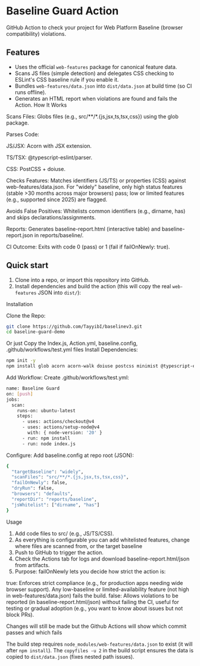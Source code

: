 
# Baseline Guard Action

GitHub Action to check your project for Web Platform Baseline (browser compatibility) violations.

## Features
- Uses the official `web-features` package for canonical feature data.
- Scans JS files (simple detection) and delegates CSS checking to ESLint's CSS baseline rule if you enable it.
- Bundles `web-features/data.json` into `dist/data.json` at build time (so CI runs offline).
- Generates an HTML report when violations are found and fails the Action.
How It Works

Scans Files: Globs files (e.g., src/**/*.{js,jsx,ts,tsx,css}) using the glob package.

Parses Code:

JS/JSX: Acorn with JSX extension.

TS/TSX: @typescript-eslint/parser.

CSS: PostCSS + doiuse.

Checks Features: Matches identifiers (JS/TS) or properties (CSS) against web-features/data.json. For "widely" baseline, only high status features (stable >30 months across major browsers) pass; low or limited features (e.g., supported since 2025) are flagged.

Avoids False Positives: Whitelists common identifiers (e.g., dirname, has) and skips declarations/assignments.

Reports: Generates baseline-report.html (interactive table) and baseline-report.json in reports/baseline/.

CI Outcome: Exits with code 0 (pass) or 1 (fail if failOnNewly: true).

## Quick start

1. Clone into a repo, or import this repository into GitHub.
2. Install dependencies and build the action (this will copy the real `web-features` JSON into `dist/`):

Installation

Clone the Repo:
```bash
git clone https://github.com/TayyibI/baselinev3.git
cd baseline-guard-demo
```
Or just Copy the Index.js, Action.yml, baseline.config, .github/workflows/test.yml files
Install Dependencies:
```bash
npm init -y
npm install glob acorn acorn-walk doiuse postcss minimist @typescript-eslint/parser acorn-jsx
```


Add Workflow: Create .github/workflows/test.yml:
```bash
name: Baseline Guard
on: [push]
jobs:
  scan:
    runs-on: ubuntu-latest
    steps:
      - uses: actions/checkout@v4
      - uses: actions/setup-node@v4
        with: { node-version: '20' }
      - run: npm install
      - run: node index.js
```


Configure: Add baseline.config at repo root (JSON):
```bash
{
  "targetBaseline": "widely",
  "scanFiles": "src/**/*.{js,jsx,ts,tsx,css}",
  "failOnNewly": false,
  "dryRun": false,
  "browsers": "defaults",
  "reportDir": "reports/baseline",
  "jsWhitelist": ["dirname", "has"]
}
```
Usage

1. Add code files to src/ (e.g., JS/TS/CSS).
2. As everything is configurable you can add whitelisted features, change where files are scanned from, or the target baseline
3. Push to GitHub to trigger the action.
4. Check the Actions tab for logs and download baseline-report.html/json from artifacts.
5. Purpose: failOnNewly lets you decide how strict the action is:

true: Enforces strict compliance (e.g., for production apps needing wide browser support). Any low-baseline or limited-availability feature (not high in web-features/data.json) fails the build.
false: Allows violations to be reported (in baseline-report.html/json) without failing the CI, useful for testing or gradual adoption (e.g., you want to know about issues but not block PRs).

Changes will still be made but the Github Actions will show which commit passes and which fails

The build step requires `node_modules/web-features/data.json` to exist (it will after `npm install`). The `copyfiles -u 2` in the build script ensures the data is copied to `dist/data.json` (fixes nested path issues).


